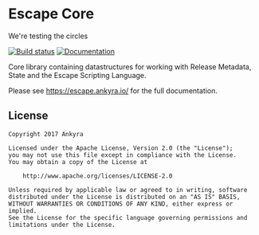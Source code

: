 # Escape Core

We're testing the circles

[![Build status](https://circleci.com/gh/ankyra/escape-core.svg?style=shield&circle-token=d7df85c68526fa4db52bf41ba48a05c52ae8f31d)](https://circleci.com/gh/ankyra/escape-core) [![Documentation](https://godoc.org/github.com/ankyra/escape-core?status.svg)](http://godoc.org/github.com/ankyra/escape-core)

Core library containing datastructures for working with Release Metadata, State and the Escape Scripting Language.

Please see https://escape.ankyra.io/ for the full documentation.

## License

```
Copyright 2017 Ankyra

Licensed under the Apache License, Version 2.0 (the "License");
you may not use this file except in compliance with the License.
You may obtain a copy of the License at

    http://www.apache.org/licenses/LICENSE-2.0

Unless required by applicable law or agreed to in writing, software
distributed under the License is distributed on an "AS IS" BASIS,
WITHOUT WARRANTIES OR CONDITIONS OF ANY KIND, either express or implied.
See the License for the specific language governing permissions and
limitations under the License.
```
